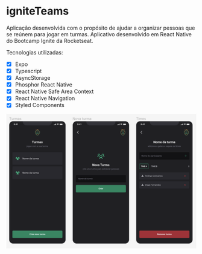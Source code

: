 # igniteTeams

Aplicação desenvolvida com o propósito de ajudar a organizar pessoas que se reúnem para jogar em turmas. Aplicativo desenvolvido em React Native do Bootcamp Ignite da Rocketseat.

Tecnologias utilizadas:

- [x] Expo
- [x] Typescript
- [x] AsyncStorage
- [x] Phosphor React Native
- [x] React Native Safe Area Context
- [x] React Native Navigation
- [x] Styled Components

![](IgniteTeam.png)
